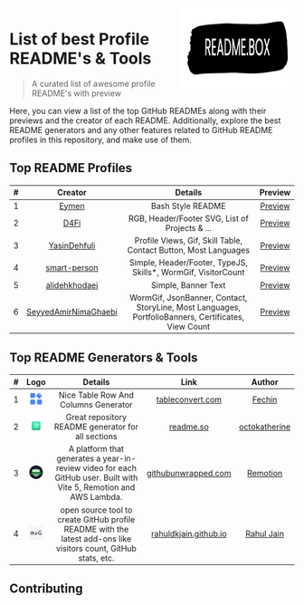 <img src="src/REAME.BOX.Logo.png" width="200" height="155" align="right" />

# List of best Profile README's & Tools 

> A curated list of awesome profile README's with preview

Here, you can view a list of the top GitHub READMEs along with their previews and the creator of each README. Additionally, explore the best README generators and any other features related to GitHub README profiles in this repository, and make use of them.

## Top README Profiles

| # |                               Creator 	                                |                                              Details 	                                              |                                         Preview 	                                          |
|:-:|:----------------------------------------------------------------------:|:---------------------------------------------------------------------------------------------------:|:------------------------------------------------------------------------------------------:|
| 1 |               [Eymen](https://github.com/eymeen#README)                |                                         Bash Style README 	                                         |    [Preview](https://GitHub.com/4xmen/README.BOX/blob/main/README's/Eymeen/Preview.md)     |
| 2 |                 [D4Fi](https://github.com/D4Fi#README)                 |                           RGB, Header/Footer SVG, List of Projects & ...                            |     [Preview](https://GitHub.com/4xmen/README.BOX/blob/main/README's/D4Fi/Preview.md)      |
| 3 |         [YasinDehfuli](https://github.com/YasinDehfuli#README)         |                   Profile Views, Gif, Skill Table, Contact Button, Most Languages                   | [Preview](https://GitHub.com/4xmen/README.BOX/blob/main/README's/YasinDehfuli/Preview.md)  |
| 4 |         [smart-person](https://github.com/smart-person#README)         |                    Simple, Header/Footer, TypeJS, Skills*, WormGif, VisitorCount                    | [Preview](https://GitHub.com/4xmen/README.BOX/blob/main/README's/smart-person/Preview.md)  |
| 5 |        [alidehkhodaei](https://github.com/alidehkhodaei#README)        |                                         Simple, Banner Text                                         | [Preview](https://GitHub.com/4xmen/README.BOX/blob/main/README's/alidehkhodaei/Preview.md) |
| 6 | [SeyyedAmirNimaGhaebi](https://github.com/SeyyedAmirNimaGhaebi#README) | WormGif, JsonBanner, Contact, StoryLine, Most Languages, PortfolioBanners, Certificates, View Count | [Preview](https://GitHub.com/4xmen/README.BOX/blob/main/README's/alidehkhodaei/Preview.md) |


## Top README Generators & Tools

| # |                            Logo                            |                                                      Details                                                       |                                        Link                                         |                      Author                       |
|:-:|:----------------------------------------------------------:|:------------------------------------------------------------------------------------------------------------------:|:-----------------------------------------------------------------------------------:|:-------------------------------------------------:|
| 1 |   <img src="src/logos/tableconvert.com.png" width="24">    |                                        Nice Table Row And Columns Generator                                        |                    [tableconvert.com](https://tableconvert.com)                     |        [Fechin](https://github.com/Fechin)        |
| 2 |       <img src="src/logos/readme.so.png" width="24">       |                                 Great repository README generator for all sections                                 |                           [readme.so](https://readme.so)                            | [octokatherine](https://github.com/octokatherine) |
| 3 |  <img src="src/logos/githubunwrapped.com.png" width="24">  | A platform that generates a year-in-review video for each GitHub user. Built with Vite 5, Remotion and AWS Lambda. |                 [githubunwrapped.com](https://githubunwrapped.com)                  |    [Remotion](https://github.com/remotion-dev)    |
| 4 | <img src="src/logos/rahuldkjain.github.io.png" width="24"> |  open source tool to create GitHub profile README with the latest add-ons like visitors count, GitHub stats, etc.  | [rahuldkjain.github.io](https://rahuldkjain.github.io/gh-profile-readme-generator/) |   [Rahul Jain](https://github.com/rahuldkjain)    |

## Contributing 
